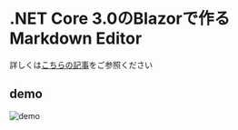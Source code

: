 # .NET Core 3.0のBlazorで作るMarkdown Editor

詳しくは[こちらの記事](https://blog.piyosi.com/entry/2019/09/30/205727)をご参照ください

## demo

![demo](https://github.com/piyoEsq/BlazorMarkdownEditor/blob/master/demo/markdown_editor_demo.gif)
